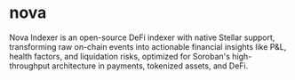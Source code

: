 # nova
Nova Indexer is an open-source DeFi indexer with native Stellar support, transforming raw on-chain events into actionable financial insights like P&amp;L, health factors, and liquidation risks, optimized for Soroban's high-throughput architecture in payments, tokenized assets, and DeFi.
